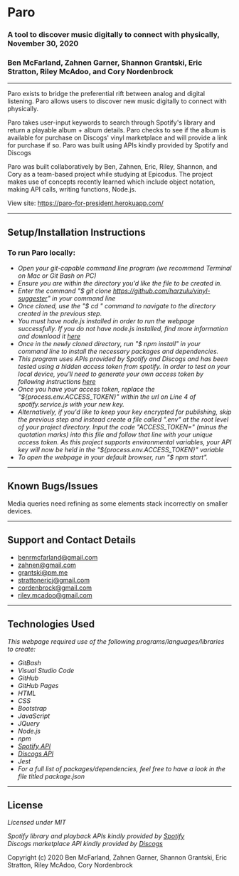 # **Paro**
### A tool to discover music digitally to connect with physically, November 30, 2020

### Ben McFarland, Zahnen Garner, Shannon Grantski, Eric Stratton, Riley McAdoo, and Cory Nordenbrock

---  

Paro exists to bridge the preferential rift between analog and digital listening. Paro allows users to discover new music digitally to connect with physically.

Paro takes user-input keywords to search through Spotify's library and return a playable album + album details. Paro checks to see if the album is available for purchase on Discogs' vinyl marketplace and will provide a link for purchase if so. Paro was built using APIs kindly provided by Spotify and Discogs

Paro was built collaboratively by Ben, Zahnen, Eric, Riley, Shannon, and Cory as a team-based project while studying at Epicodus. The project makes use of concepts recently learned which include object notation, making API calls, writing functions, Node.js.

View site: https://paro-for-president.herokuapp.com/

---  

## Setup/Installation Instructions

### To run Paro locally:

* _Open your git-capable command line program (we recommend Terminal on Mac or Git Bash on PC)_
* _Ensure you are within the directory you'd like the file to be created in._
* _Enter the command "$ git clone https://github.com/harzulu/vinyl-suggester" in your command line_
* _Once cloned, use the "$ cd " command to navigate to the directory created in the previous step._
* _You must have node.js installed in order to run the webpage successfully. If you do not have node.js installed, find more information and download it [here](https://nodejs.org/en/download/)_
* _Once in the newly cloned directory, run "$ npm install" in your command line to install the necessary packages and dependencies._
* _This program uses APIs provided by Spotify and Discogs and has been tested using a hidden access token from spotify. In order to test on your local device, you'll need to generate your own access token by following instructions [here](https://developer.spotify.com/documentation/web-api/)_
* _Once you have your access token, replace the "${process.env.ACCESS_TOKEN}" within the url on Line 4 of spotify.service.js with your new key._
* _Alternatively, if you'd like to keep your key encrypted for publishing, skip the previous step and instead create a file called ".env" at the root level of your project directory. Input the code "ACCESS_TOKEN=" (minus the quotation marks) into this file and follow that line with your unique access token. As this project supports environmental variables, your API key will now be held in the "${process.env.ACCESS_TOKEN}" variable_
* _To open the webpage in your default browser, run "$ npm start"._

---  

## Known Bugs/Issues

Media queries need refining as some elements stack incorrectly on smaller devices.

---  

## Support and Contact Details

* benrmcfarland@gmail.com
* zahnen@gmail.com
* grantski@pm.me
* strattonericj@gmail.com
* cordenbrock@gmail.com
* riley.mcadoo@gmail.com

---  

## Technologies Used

_This webpage required use of the following programs/languages/libraries to create:_
* _GitBash_
* _Visual Studio Code_
* _GitHub_
* _GitHub Pages_
* _HTML_
* _CSS_
* _Bootstrap_
* _JavaScript_
* _JQuery_
* _Node.js_
* _npm_
* _[Spotify API](https://developer.spotify.com/documentation/web-api/)_
* _[Discogs API](https://www.discogs.com/developers/)_
* _Jest_
* _For a full list of packages/dependencies, feel free to have a look in the file titled package.json_

---  

## License

*Licensed under MIT*

*Spotify library and playback APIs kindly provided by [Spotify](https://developer.spotify.com/documentation/web-api/)*  
*Discogs marketplace API kindly provided by [Discogs](https://www.discogs.com/developers/)*  

Copyright (c) 2020 Ben McFarland, Zahnen Garner, Shannon Grantski, Eric Stratton, Riley McAdoo, Cory Nordenbrock